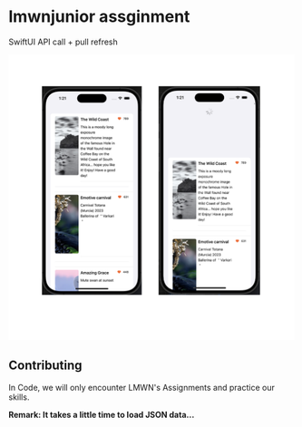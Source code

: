# lmwnjunior assginment
SwiftUI API call + pull refresh

![Preview](pv-lmwn.png)

## Contributing

In Code, we will only encounter LMWN's Assignments and practice our skills.

**Remark: It takes a little time to load JSON data...**
